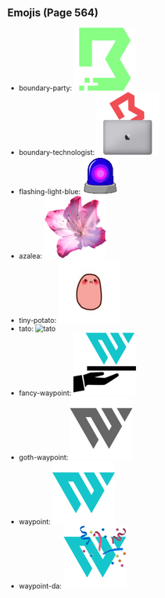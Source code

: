 
## Emojis (Page 564)

* boundary-party: ![boundary-party](output/boundary-party.gif)
* boundary-technologist: ![boundary-technologist](output/boundary-technologist.png)
* flashing-light-blue: ![flashing-light-blue](output/flashing-light-blue.gif)
* azalea: ![azalea](output/azalea.png)
* tiny-potato: ![tiny-potato](output/tiny-potato.jpg)
* tato: ![tato](output/tato)
* fancy-waypoint: ![fancy-waypoint](output/fancy-waypoint.png)
* goth-waypoint: ![goth-waypoint](output/goth-waypoint.png)
* waypoint: ![waypoint](output/waypoint.png)
* waypoint-da: ![waypoint-da](output/waypoint-da.png)
